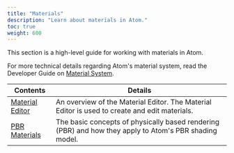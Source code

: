 ```yaml
---
title: "Materials"
description: "Learn about materials in Atom."
toc: true
weight: 600
---  
```


This section is a high-level guide for working with materials in Atom. 

For more technical details regarding Atom's material system, read the Developer Guide on [Material System](../core-systems/materials/_index.md).

| Contents                        | Details |
|--------------------------------------|---------|
| [Material Editor](material-editor.md) | An overview of the Material Editor. The Material Editor is used to create and edit materials. |
| [PBR Materials](pbr.md) | The basic concepts of physically based rendering (PBR) and how they apply to Atom's PBR shading model. |
